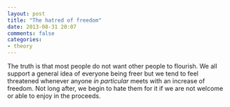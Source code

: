 ```yaml
---
layout: post
title: "The hatred of freedom"
date: 2013-08-31 20:07
comments: false
categories:
- theory
---
```


The truth is that most people do not want other people to flourish. We all support a general idea of everyone being freer but we tend to feel threatened whenever anyone *in particular* meets with an increase of freedom. Not long after, we begin to hate them for it if we are not welcome or able to enjoy in the proceeds.

<br><br><br><br><br><br>